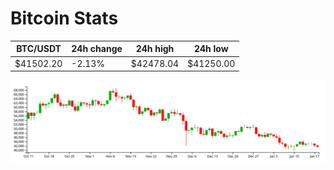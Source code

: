 # Bitcoin Stats

BTC/USDT|24h change|24h high|24h low|
|---|---|---|---|
|$41502.20|-2.13%|$42478.04|$41250.00|

<img src="./chart.svg">
